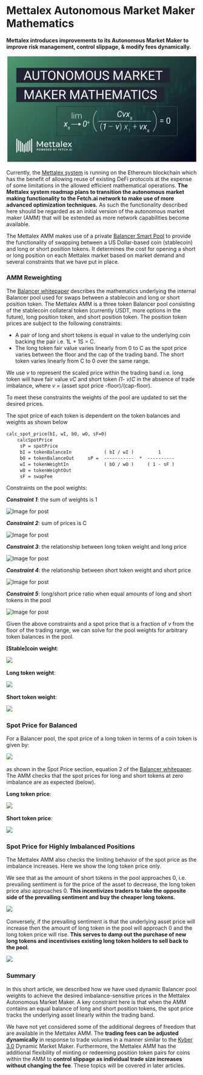 # Mettalex Autonomous Market Maker Mathematics

**Mettalex introduces improvements to its Autonomous Market Maker to improve risk management, control slippage, & modify fees dynamically.**

![](<.gitbook/assets/image (7).png>)

Currently, the [Mettalex system](https://www.mettalex.com/read) is running on the Ethereum blockchain which has the benefit of allowing reuse of existing DeFi protocols at the expense of some limitations in the allowed efficient mathematical operations. **The Mettalex system roadmap plans to transition the autonomous market making functionality to the Fetch.ai network to make use of more advanced optimization techniques.** As such the functionality described here should be regarded as an initial version of the autonomous market maker (AMM) that will be extended as more network capabilities become available.

The Mettalex AMM makes use of a private [Balancer Smart Pool](https://bankless.substack.com/p/the-ultimate-guide-to-balancer-smart) to provide the functionality of swapping between a US Dollar-based coin (stablecoin) and long or short position tokens. It determines the cost for opening a short or long position on each Mettalex market based on market demand and several constraints that we have put in place.

### AMM Reweighting

The [Balancer whitepaper](https://balancer.finance/whitepaper/) describes the mathematics underlying the internal Balancer pool used for swaps between a stablecoin and long or short position token. The Mettalex AMM is a three token Balancer pool consisting of the stablecoin collateral token (currently USDT, more options in the future), long position token, and short position token. The position token prices are subject to the following constraints:

* A pair of long and short tokens is equal in value to the underlying coin backing the pair i.e. 1L + 1S = C.
* The long token fair value varies linearly from 0 to C as the spot price varies between the floor and the cap of the trading band. The short token varies linearly from C to 0 over the same range.

We use _v_ to represent the scaled price within the trading band i.e. long token will have fair value _vC_ and short token _(1- v)C_ in the absence of trade imbalance, where _v_ = (asset spot price -floor)/(cap-floor).

To meet these constraints the weights of the pool are updated to set the desired prices.

The spot price of each token is dependent on the token balances and weights as shown below

```
calc_spot_price(bI, wI, bO, wO, sF=0)
    calcSpotPrice                                                   
     sP = spotPrice                                                 
     bI = tokenBalanceIn            ( bI / wI )         1       
     bO = tokenBalanceOut     sP =  -----------  *  ----------  
     wI = tokenWeightIn             ( bO / wO )     ( 1 - sF )  
     wO = tokenWeightOut                                            
     sF = swapFee
```

Constraints on the pool weights:

_**Constraint 1**_: the sum of weights is 1

![Image for post](https://miro.medium.com/max/331/0\*5LhNtKvYsFaPW87K.png)



_**Constraint 2**_: sum of prices is C

![Image for post](https://miro.medium.com/max/228/0\*fEhP6o-1gWPDP6T7.png)



_**Constraint 3**_: the relationship between long token weight and long price

![Image for post](https://miro.medium.com/max/417/0\*jdgUn3Tbwv3MQmjR.png)



_**Constraint 4**_: the relationship between short token weight and short price

![Image for post](https://miro.medium.com/max/422/0\*v6qnEQXbhWcezbbU.png)



_**Constraint 5**_: long/short price ratio when equal amounts of long and short tokens in the pool

![Image for post](https://miro.medium.com/max/224/0\*6VK7mycJ9njWrYJG.png)

Given the above constraints and a spot price that is a fraction of _v_ from the floor of the trading range, we can solve for the pool weights for arbitrary token balances in the pool.

**\[Stable]coin weight**:

![](https://miro.medium.com/max/721/1\*xIdK-SZCEnYyE\_p7fZhs6g.png)

**Long token weight**:

![](https://miro.medium.com/max/644/1\*b97mOenYk9klt7DTBCoSOQ.png)

**Short token weight**:

![](https://miro.medium.com/max/649/1\*RFnDdPdG-njeW\_dQJv9XjQ.png)



### Spot Price for Balanced

For a Balancer pool, the spot price of a long token in terms of a coin token is given by:

![](https://miro.medium.com/max/328/0\*L6nnknhn7LNEMSid)

as shown in the Spot Price section, equation 2 of the [Balancer whitepaper](https://balancer.finance/whitepaper/). The AMM checks that the spot prices for long and short tokens at zero imbalance are as expected (below).

**Long token price**:

![](https://miro.medium.com/max/597/1\*MxkC9Qg0p4kSR1qUc0VUwA.png)

**Short token price**:

![](https://miro.medium.com/max/708/1\*PLrNGkF6kq9kkuStrkLVeA.png)



### Spot Price for Highly Imbalanced Positions

The Mettalex AMM also checks the limiting behavior of the spot price as the imbalance increases. Here we show the long token price only.

We see that as the amount of short tokens in the pool approaches 0, i.e. prevailing sentiment is for the price of the asset to decrease, the long token price also approaches 0. **This incentivizes traders to take the opposite side of the prevailing sentiment and buy the cheaper long tokens.**

![](https://miro.medium.com/max/561/1\*kKEGrwHXeE34610vE9d3ew.png)

Conversely, if the prevailing sentiment is that the underlying asset price will increase then the amount of long token in the pool will approach 0 and the long token price will rise. **This serves to damp out the purchase of new long tokens and incentivises existing long token holders to sell back to the pool**.

![](https://miro.medium.com/max/569/1\*tWukGn1VpEHvUACyTSLQMA.png)

### Summary

In this short article, we described how we have used dynamic Balancer pool weights to achieve the desired imbalance-sensitive prices in the Mettalex Autonomous Market Maker. A key constraint here is that when the AMM contains an equal balance of long and short position tokens, the spot price tracks the underlying asset linearly within the trading band.

We have not yet considered some of the additional degrees of freedom that are available in the Mettalex AMM. The **trading fees can be adjusted dynamically** in response to trade volumes in a manner similar to the [Kyber 3.0](https://blog.kyber.network/kyber-3-0-architecture-revamp-dynamic-mm-and-knc-migration-proposal-acae41046513) Dynamic Market Maker. Furthermore, the Mettalex AMM has the additional flexibility of minting or redeeming position token pairs for coins within the AMM to **control slippage as individual trade size increases without changing the fee**. These topics will be covered in later articles.

